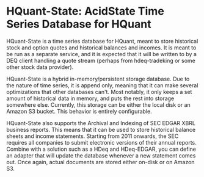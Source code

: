HQuant-State: AcidState Time Series Database for HQuant
======================================

HQuant-State is a time series database for HQuant, meant to store historical stock and option
quotes and historical balances and incomes. It is meant to be run as a separate service, and it is
expected that it will be written to by a DEQ client handling a quote stream (perhaps from
hdeq-tradeking or some other stock data provider).

HQuant-State is a hybrid in-memory/persistent storage database. Due to the nature of time series, it
is append only, meaning that it can make several optimizations that other databases can't. Most
notably, it only keeps a set amount of historical data in memory, and puts the rest into storage
somewhere else. Currently, this storage can be either the local disk or an Amazon S3 bucket. This
behavior is entirely configurable.

HQuant-State also supports the Archival and Indexing of SEC EDGAR XBRL business reports. This means
that it can be used to store historical balance sheets and income statements. Starting from 2011
onwards, the SEC requires all companies to submit electronic versions of their annual
reports. Combine with a solution such as a HDeq and HDeq-EDGAR, you can define an adapter that will
update the database whenever a new statement comes out. Once again, actual documents are stored
either on-disk or on Amazon S3.
